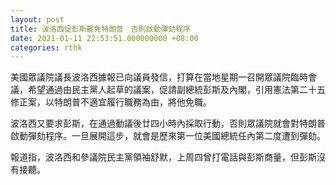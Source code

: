 ```yaml
---
layout: post
title: 波洛西促彭斯罷免特朗普　否則啟動彈劾程序
date: 2021-01-11 22:53:51.000000000 +08:00
categories: rthk
---
```


美國眾議院議長波洛西據報已向議員發信，打算在當地星期一召開眾議院臨時會議，希望通過由民主黨人起草的議案，促請副總統彭斯及內閣，引用憲法第二十五修正案，以特朗普不適宜履行職務為由，將他免職。

波洛西又要求彭斯，在通過動議後廿四小時內採取行動，否則眾議院就會對特朗普啟動彈劾程序。一旦展開這步，就會是歷來第一位美國總統任內第二度遭到彈劾。

報道指，波洛西和參議院民主黨領袖舒默，上周四曾打電話與彭斯商量，但彭斯沒有接聽。

